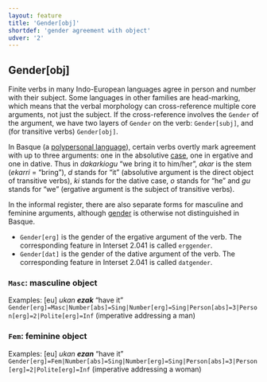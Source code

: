 ```yaml
---
layout: feature
title: 'Gender[obj]'
shortdef: 'gender agreement with object'
udver: '2'
---
```


## Gender[obj]

Finite verbs in many Indo-European languages agree in person and number with their subject.
Some languages in other families are head-marking, which means that the verbal morphology can cross-reference
multiple core arguments, not just the subject. If the cross-reference involves the `Gender` of the argument,
we have two layers of `Gender` on the verb: `Gender[subj]`, and (for transitive verbs) `Gender[obj]`.

In Basque (a <a href="http://en.wikipedia.org/wiki/Polypersonal_agreement">polypersonal language</a>),
certain verbs overtly mark agreement with up to three arguments:
one in the absolutive [case](u-feat/Case),
one in ergative and
one in dative.
Thus in _dakarkiogu_ “we bring it to him/her”,
_akar_ is the stem (_ekarri_ = “bring”),
_d_ stands for “it” (absolutive argument is the direct object of transitive verbs),
_ki_ stands for the dative case,
_o_ stands for “he” and
_gu_ stands for “we” (ergative argument is the subject of transitive verbs).

In the informal register, there are also separate forms for masculine and feminine arguments,
although [gender](u-feat/Gender) is otherwise not distinguished in Basque.

* `Gender[erg]` is the gender of the ergative argument of the verb. The corresponding feature in Interset 2.041 is called `erggender`.
* `Gender[dat]` is the gender of the dative argument of the verb. The corresponding feature in Interset 2.041 is called `datgender`.

### <a name="Masc">`Masc`</a>: masculine object

Examples: [eu] _ukan <b>ezak</b>_ “have it” `Gender[erg]=Masc|Number[abs]=Sing|Number[erg]=Sing|Person[abs]=3|Person[erg]=2|Polite[erg]=Inf`
(imperative addressing a man)

### <a name="Fem">`Fem`</a>: feminine object

Examples: [eu] _ukan <b>ezan</b>_ “have it” `Gender[erg]=Fem|Number[abs]=Sing|Number[erg]=Sing|Person[abs]=3|Person[erg]=2|Polite[erg]=Inf`
(imperative addressing a woman)
<!-- Interlanguage links updated Po 11. listopadu 2024, 20:09:43 CET -->
